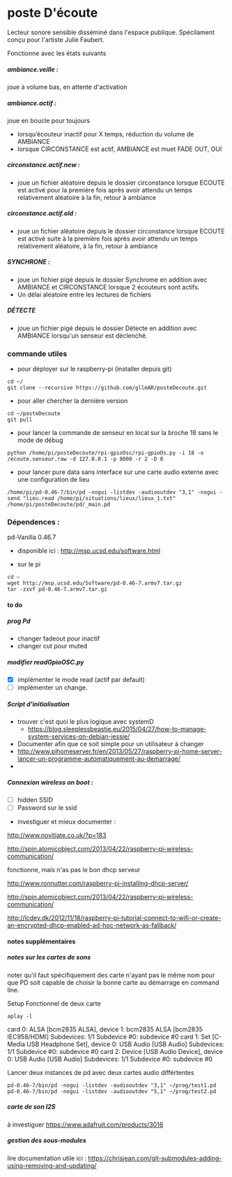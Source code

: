 # poste D'écoute

Lecteur sonore sensible disséminé dans l'espace publique.
Spécilament conçu pour l'artiste Julie Faubert.  

Fonctionne avec les états suivants

##### ambiance.veille :
joue à volume bas,  en attente d'activation

##### ambiance.actif :
joue en boucle pour toujours

* lorsqu’écouteur inactif pour X temps,  réduction du volume de AMBIANCE
* lorsque CIRCONSTANCE est actif,  AMBIANCE est muet FADE OUT, OUI


##### circonstance.actif.new :
- joue un fichier aléatoire depuis le dossier circonstance lorsque ECOUTE  est activé pour la première fois après avoir attendu un  temps relativement aléatoire à la fin,  retour à ambiance

##### circonstance.actif.old :
- joue un fichier aléatoire depuis le dossier circonstance lorsque ECOUTE est activé suite à la première fois après avoir attendu un  temps relativement aléatoire, à la fin,  retour à ambiance


##### SYNCHRONE :
- joue un fichier pigé depuis le dossier Synchrome en addition avec AMBIANCE et CIRCONSTANCE lorsque 2 écouteurs sont actifs.
- Un délai aléatoire  entre les lectures de fichiers

##### DÉTECTE
- joue un fichier pigé depuis le dossier Détecte en addition avec AMBIANCE lorsqu'un senseur est déclenché.




### commande utiles

* pour déployer sur le raspberry-pi (installer depuis git)
```
cd ~/
git clone --recursive https://github.com/gllmAR/posteDecoute.git
```
* pour aller chercher la dernière version
```
cd ~/posteDecoute
git pull
```
* pour lancer la commande de senseur en local sur la broche 18 sans le mode de débug
```
python /home/pi/posteDecoute/rpi-gpioOsc/rpi-gpioOs.py -i 18 -o /ecoute.senseur.raw -d 127.0.0.1 -p 8000 -r 2 -D 0
```
* pour lancer pure data sans interface sur une carte audio externe avec une configuration de lieu
```
/home/pi/pd-0.46-7/bin/pd -nogui -listdev -audiooutdev "3,1" -nogui -send "lieu.read /home/pi/situations/lieux/lieux_1.txt" /home/pi/posteDecoute/pd/_main.pd
```



### Dépendences :

pd-Vanilla 0.46.7
* disponible ici :  http://msp.ucsd.edu/software.html

* sur le pi
```
cd ~
wget http://msp.ucsd.edu/Software/pd-0.46-7.armv7.tar.gz
tar -zxvf pd-0.46-7.armv7.tar.gz
```


#### to do

##### prog Pd
* changer fadeout pour inactif
* changer cut pour muted


##### modifier readGpioOSC.py
* [X] implémenter le mode read (actif par default)
* [ ] implémenter un change.

##### Script d'initialisation

* trouver c'est quoi le plus logique avec systemD
	* https://blog.sleeplessbeastie.eu/2015/04/27/how-to-manage-system-services-on-debian-jessie/
* Documenter afin que ce soit simple pour un utilisateur à changer
* http://www.pihomeserver.fr/en/2013/05/27/raspberry-pi-home-server-lancer-un-programme-automatiquement-au-demarrage/
* 

##### Connexion wireless on boot :

* [ ] hidden SSID
* [ ] Password sur le ssid
* investiguer et mieux documenter :

http://www.novitiate.co.uk/?p=183

http://spin.atomicobject.com/2013/04/22/raspberry-pi-wireless-communication/

fonctionne,  mais n'as pas le bon dhcp serveur

http://www.ronnutter.com/raspberry-pi-installing-dhcp-server/

http://spin.atomicobject.com/2013/04/22/raspberry-pi-wireless-communication/

http://lcdev.dk/2012/11/18/raspberry-pi-tutorial-connect-to-wifi-or-create-an-encrypted-dhcp-enabled-ad-hoc-network-as-fallback/



#### notes supplémentaires

##### notes sur les cartes de sons
noter qu'il faut spécifiquement des carte n'ayant pas le même nom pour que PD soit capable de choisir la bonne carte au démarrage en command line.

Setup Fonctionnel de deux carte
```
aplay -l
```
card 0: ALSA [bcm2835 ALSA], device 1: bcm2835 ALSA [bcm2835 IEC958/HDMI] Subdevices: 1/1 Subdevice #0: subdevice #0
card 1: Set [C-Media USB Headphone Set], device 0: USB Audio [USB Audio] Subdevices: 1/1 Subdevice #0: subdevice #0
card 2: Device [USB Audio Device], device 0: USB Audio [USB Audio] Subdevices: 1/1 Subdevice #0: subdevice #0

Lancer deux instances de pd avec deux cartes audio différtentes
```
pd-0.46-7/bin/pd -nogui -listdev -audiooutdev "3,1" ~/prog/test1.pd
pd-0.46-7/bin/pd -nogui -listdev -audiooutdev "5,1" ~/prog/test2.pd
```

##### carte de son I2S
à investiguer
https://www.adafruit.com/products/3016


##### gestion des sous-modules

lire documentation utile ici :
https://chrisjean.com/git-submodules-adding-using-removing-and-updating/
